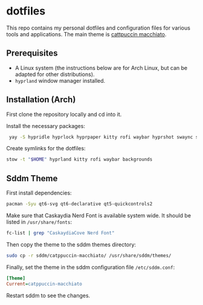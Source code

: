 # dotfiles

This repo contains my personal dotfiles and configuration files for various tools and applications. The main theme is [cattpuccin macchiato](https://catppuccin.com/palette/).

## Prerequisites

- A Linux system (the instructions below are for Arch Linux, but can be adapted for other distributions).
- `hyprland` window manager installed.

## Installation (Arch)

First clone the repository locally and cd into it.

Install the necessary packages:

```bash
 yay -S hypridle hyprlock hyprpaper kitty rofi waybar hyprshot swaync stow ttf-cascadia-code-nerd
```

Create symlinks for the dotfiles:

```bash
stow -t "$HOME" hyprland kitty rofi waybar backgrounds
```

## Sddm Theme

First install dependencies:

```bash
pacman -Syu qt6-svg qt6-declarative qt5-quickcontrols2
```

Make sure that Caskaydia Nerd Font is available system wide.
It should be listed in `/usr/share/fonts`:

```bash
fc-list | grep "CaskaydiaCove Nerd Font"
```

Then copy the theme to the sddm themes directory:

```bash
sudo cp -r sddm/catppuccin-macchiato/ /usr/share/sddm/themes/
```

Finally, set the theme in the sddm configuration file `/etc/sddm.conf`:

```ini
[Theme]
Current=catppuccin-macchiato
```

Restart sddm to see the changes.
